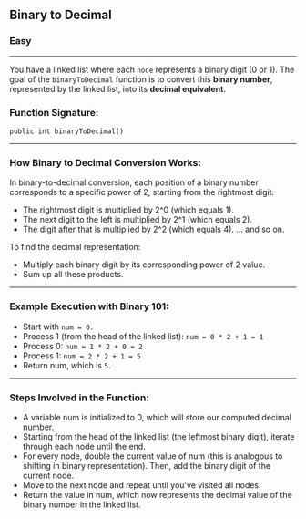 ## Binary to Decimal

### Easy

---

You have a linked list where each `node` represents a binary digit (0 or 1). 
The goal of the <code>binaryToDecimal</code> function is to convert this <strong>binary number</strong>, represented by the linked list, into its <strong>decimal equivalent</strong>.</em>

### Function Signature:

`public int binaryToDecimal()`

---

### How Binary to Decimal Conversion Works:

In binary-to-decimal conversion, each position of a binary number corresponds to a specific power of 2, starting from the rightmost digit.
 - The rightmost digit is multiplied by 2^0 (which equals 1).
 - The next digit to the left is multiplied by 2^1 (which equals 2).
 - The digit after that is multiplied by 2^2 (which equals 4). ... and so on.

To find the decimal representation:
 - Multiply each binary digit by its corresponding power of 2 value.
 - Sum up all these products.

---

### Example Execution with Binary 101:

 - Start with `num = 0.`
 - Process 1 (from the head of the linked list): `num = 0 * 2 + 1 = 1`
 - Process 0: `num = 1 * 2 + 0 = 2`
 - Process 1: `num = 2 * 2 + 1 = 5`
 - Return num, which is `5`.

---

### Steps Involved in the Function:

 - A variable num is initialized to 0, which will store our computed decimal number.
 - Starting from the head of the linked list (the leftmost binary digit), iterate through each node until the end.
 - For every node, double the current value of num (this is analogous to shifting in binary representation). Then, add the binary digit of the current node.
 - Move to the next node and repeat until you've visited all nodes.
 - Return the value in num, which now represents the decimal value of the binary number in the linked list.


